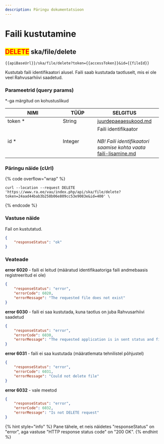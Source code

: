 ```yaml
---
description: Päringu dokumentatsioon
---
```


# Faili kustutamine

## <mark style="color:red;">DELETE</mark> ska/file/delete

```
{{apiBaseUrl}}/ska/file/delete?token={{accessToken}}&id={{fileId}}
```

Kustutab faili identifikaatori alusel. Faili saab kustutada taotluselt, mis ei ole veel Rahvusarhiivi saadetud.

### Parameetrid (query params)

\*-ga märgitud on kohustuslikud

<table><thead><tr><th width="248">NIMI</th><th width="126">TÜÜP</th><th>SELGITUS</th><th data-hidden></th></tr></thead><tbody><tr><td>token *</td><td>String</td><td><a data-mention href="../../juurdepaeaesukood.md">juurdepaeaesukood.md</a></td><td></td></tr><tr><td>id *</td><td>Integer</td><td>Faili identifikaator<br><br><em>NB! Faili identifikaatori saamise kohta vaata</em> <a data-mention href="faili-lisamine.md">faili-lisamine.md</a></td><td></td></tr></tbody></table>

### Päringu näide (cUrl)

{% code overflow="wrap" %}
```shell
curl --location --request DELETE 'https://www.ra.ee/vau/index.php/api/ska/file/delete?token=24aad44bab3b258b06e809cc53e9083e&id=400' \
```
{% endcode %}

### Vastuse näide

Fail on kustutatud.

```json
{
    "responseStatus": "ok"
}
```

### Veateade

**error 6020** - faili ei leitud (määratud identifikaatoriga faili andmebaasis registreeritud ei ole)

```json
{
    "responseStatus": "error",
    "errorCode": 6020,
    "errorMessage": "The requested file does not exist"
}
```

**error 6030** - faili ei saa kustutada, kuna taotlus on juba Rahvusarhiivi saadetud

```json
{
    "responseStatus": "error",
    "errorCode": 6030,
    "errorMessage": "The requested application is in sent status and file could not be uploaded"
}
```

**error 6031** - faili ei saa kustutada (määratlemata tehnilistel põhjustel)

```json
{
    "responseStatus": "error",
    "errorCode": 6031,
    "errorMessage": "Could not delete file"
}
```

**error 6032** - vale meetod

```json
{
    "responseStatus": "error",
    "errorCode": 6032,
    "errorMessage": "Is not DELETE request"
}
```

{% hint style="info" %}
Pane tähele, et neis näidetes "responseStatus" on "error", aga vastuse "HTTP response status code" on "200 OK".&#x20;
{% endhint %}
